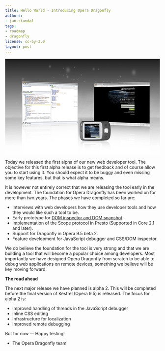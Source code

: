 ```yaml
---
title: Hello World - Introducing Opera Dragonfly
authors:
- jan-standal
tags:
- roadmap
- dragonfly
license: cc-by-3.0
layout: post
---
```


<img src="/blog/introducing-the-dragonfly/1dragonfly.gif" width="640" height="309" alt="Opera Dragonfly" />

<p>Today we released the first alpha of our new web developer tool. The objective for this first alpha release is to get feedback and of course allow you to start using it. You should expect it to be buggy and even missing some key features, but that is what alpha means.</p>

<p>It is however not entirely correct that we are releasing the tool early in the development. The foundation for Opera Dragonfly has been worked on for more than two years. The phases we have completed so far are:</p>

<ul>
<li>Interviews with web developers how they use developer tools and how they would like such a tool to be.</li>
<li>Early prototype for <a href="http://dev.opera.com/tools/">DOM inspector and DOM snapshot</a>.</li>
<li>Implementation of the Scope protocol in Presto (Supported in Core 2.1 and later).</li>
<li>Support for Dragonfly in Opera 9.5 beta 2.</li>
<li>Feature development for JavaScript debugger and CSS/DOM inspector.</li>
</ul>

<p>We do believe the foundation for the tool is very strong and that we are building a tool that will become a popular choice among developers. Most importantly we have designed Opera Dragonfly from scratch to be able to debug web applications on remote devices, something we believe will be key moving forward.</p>

<strong>The road ahead</strong>

<p>The next major release we have planned is alpha 2. This will be completed before the final version of Kestrel (Opera 9.5) is released. The focus for alpha 2 is:</p>

<ul>
<li>improved handling of threads in the JavaScript debugger</li>
<li>inline CSS editing</li>
<li>infrastructure for localization</li>
<li>improved remote debugging</li>
</ul>

<p>But for now — Happy testing!</p>

- The Opera Dragonfly team

